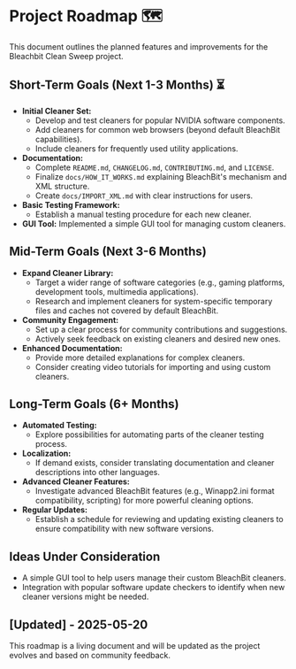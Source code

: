 # Project Roadmap 🗺️

This document outlines the planned features and improvements for the Bleachbit Clean Sweep project.

## Short-Term Goals (Next 1-3 Months) ⏳

*   **Initial Cleaner Set:**
    *   Develop and test cleaners for popular NVIDIA software components.
    *   Add cleaners for common web browsers (beyond default BleachBit capabilities).
    *   Include cleaners for frequently used utility applications.
*   **Documentation:**
    *   Complete `README.md`, `CHANGELOG.md`, `CONTRIBUTING.md`, and `LICENSE`.
    *   Finalize `docs/HOW_IT_WORKS.md` explaining BleachBit's mechanism and XML structure.
    *   Create `docs/IMPORT_XML.md` with clear instructions for users.
*   **Basic Testing Framework:**
    *   Establish a manual testing procedure for each new cleaner.
*   **GUI Tool:** Implemented a simple GUI tool for managing custom cleaners.

## Mid-Term Goals (Next 3-6 Months)

*   **Expand Cleaner Library:**
    *   Target a wider range of software categories (e.g., gaming platforms, development tools, multimedia applications).
    *   Research and implement cleaners for system-specific temporary files and caches not covered by default BleachBit.
*   **Community Engagement:**
    *   Set up a clear process for community contributions and suggestions.
    *   Actively seek feedback on existing cleaners and desired new ones.
*   **Enhanced Documentation:**
    *   Provide more detailed explanations for complex cleaners.
    *   Consider creating video tutorials for importing and using custom cleaners.

## Long-Term Goals (6+ Months)

*   **Automated Testing:**
    *   Explore possibilities for automating parts of the cleaner testing process.
*   **Localization:**
    *   If demand exists, consider translating documentation and cleaner descriptions into other languages.
*   **Advanced Cleaner Features:**
    *   Investigate advanced BleachBit features (e.g., Winapp2.ini format compatibility, scripting) for more powerful cleaning options.
*   **Regular Updates:**
    *   Establish a schedule for reviewing and updating existing cleaners to ensure compatibility with new software versions.

## Ideas Under Consideration

*   A simple GUI tool to help users manage their custom BleachBit cleaners.
*   Integration with popular software update checkers to identify when new cleaner versions might be needed.

## [Updated] - 2025-05-20

This roadmap is a living document and will be updated as the project evolves and based on community feedback.